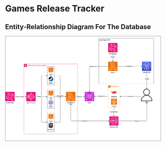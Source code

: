 # Games Release Tracker

## Entity-Relationship Diagram For The Database
![Architecture Diagram](architecture_diagram.png)